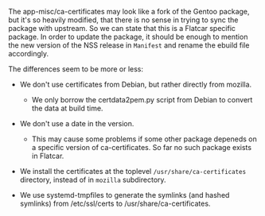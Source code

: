 The app-misc/ca-certificates may look like a fork of the Gentoo
package, but it's so heavily modified, that there is no sense in
trying to sync the package with upstream. So we can state that this is
a Flatcar specific package. In order to update the package, it should
be enough to mention the new version of the NSS release in `Manifest`
and rename the ebuild file accordingly.

The differences seem to be more or less:

- We don't use certificates from Debian, but rather directly from mozilla.

  - We only borrow the certdata2pem.py script from Debian to convert
    the data at build time.

- We don't use a date in the version.

  - This may cause some problems if some other package depeneds on a
    specific version of ca-certificates. So far no such package exists
    in Flatcar.

- We install the certificates at the toplevel
  `/usr/share/ca-certificates` directory, instead of in `mozilla`
  subdirectory.

- We use systemd-tmpfiles to generate the symlinks (and hashed
  symlinks) from /etc/ssl/certs to /usr/share/ca-certificates.
